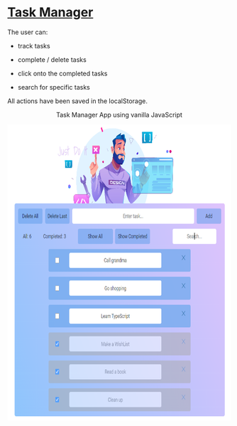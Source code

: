 # <a href='https://github.com/PetrovaValerie/task-manager'> Task Manager </a> 

  <!-- DESCRIPTION -->
  
The user can:

- track tasks

- complete / delete tasks

- click onto the completed tasks

- search for specific tasks

All actions have been saved in the localStorage. 

<div align="center">
  
Task Manager App using vanilla JavaScript
   
<!--   <img src="img/overview.png" alt="TaskTrackerImg" width="875" height="665" align="center"/> -->
  <img src="img/overview.png" alt="TaskTrackerImg" width="835" height="665" align="center"/>
</div>
  
  

